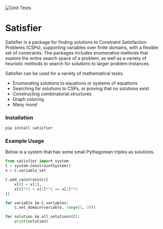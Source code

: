 ![Unit Tests](https://github.com/siegelzero/satisfier/workflows/Unit%20Tests/badge.svg)


# Satisfier
Satisfier is a package for finding solutions to Constraint Satisfaction Problems (CSPs), supporting variables over finite domains, with a flexible set of constraints.
The packages includes enumerative methods that explore the entire search space of a problem, as well as a variety of heuristic methods to search for solutions to larger problem instances.

Satisfier can be used for a variety of mathematical tasks.
* Enumerating solutions to equations or systems of equations
* Searching for solutions to CSPs, or proving that no solutions exist
* Constructing combinatorial structures
* Graph coloring
* Many more!

### Installation

```bash
pip install satisfier
```

### Example Usage

Below is a system that has some small Pythagorean triples as solutions.

```python
from satisfier import system
C = system.ConstraintSystem()
x = C.variable_set

C.add_constraints([
    x[0] < x[1],
    x[0]**2 + x[1]**2 == x[2]**2
])

for variable in C.variables:
    C.set_domain(variable, range(1, 20))

for solution in all_solutions(C):
    print(solution)
```

